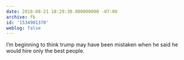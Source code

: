```yaml
---
date: 2018-08-21 18:29:30.000000000 -07:00
archive: fb
id: '1534901370'
weblog: false
---
```


I’m beginning to think trump may have been mistaken when he said he would hire only the best people.
